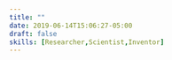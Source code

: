 ```yaml
---
title: ""
date: 2019-06-14T15:06:27-05:00
draft: false
skills: [Researcher,Scientist,Inventor]
---
```



